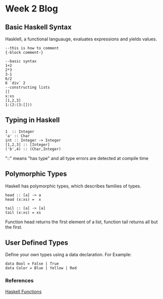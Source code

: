 # Week 2 Blog
## Basic Haskell Syntax

Hasklell, a functional languauge, evaluates expressions and yields values.
```
--this is how to comment
{-block comment-}

--basic syntax
1+2
2*3
3-1
6/2
6 `div` 2
--constructing lists
[]
x:xs
[1,2,3]
1:(2:(3:[]))
```

## Typing in Haskell
```
1  :: Integer
'a' :: Char
int :: Integer -> Integer
[1,2,3] :: [Integer]
('b',4) :: (Char,Integer)
```
"::" means "has type" and all type errors are detected at compile time

## Polymorphic Types

Haskell has polymorphic types, which describes families of types.
```
head :: [a] -> a
head (x:xs) =  x

tail :: [a] -> [a]
tail (x:xs) = xs
```
Function head returns the first element of a list, function tail returns all but the first.

## User Defined Types

Define your own types using a data declaration.
For Example:
```
data Bool = False | True
data Color = Blue | Yellow | Red
```

### References
[Haskell Functions](https://www.tutorialspoint.com/haskell/haskell_functions.htm)
